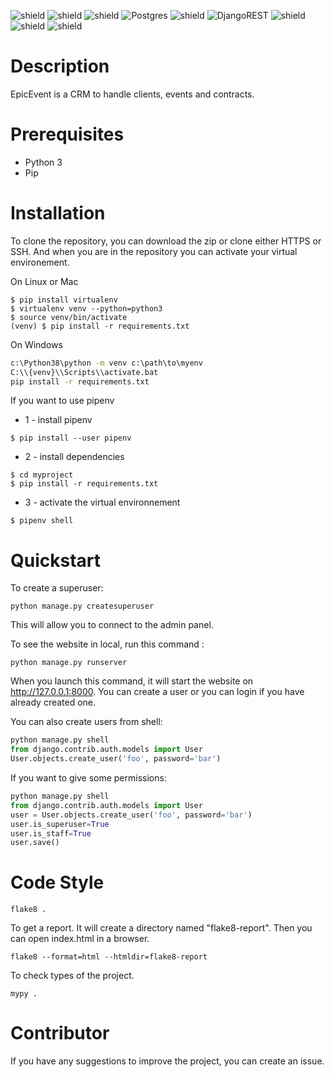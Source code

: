 ![shield](https://img.shields.io/github/last-commit/Cocorico84/softdesk)
![shield](https://img.shields.io/github/languages/code-size/cocorico84/softdesk)
![shield](https://img.shields.io/badge/Python-3776AB?style=for-the-badge&logo=python&logoColor=white)
![Postgres](https://img.shields.io/badge/postgres-%23316192.svg?style=for-the-badge&logo=postgresql&logoColor=white)
![shield](https://img.shields.io/badge/Django-092E20?style=for-the-badge&logo=django&logoColor=white)
![DjangoREST](https://img.shields.io/badge/DJANGO-REST-ff1709?style=for-the-badge&logo=django&logoColor=white&color=ff1709&labelColor=gray)
![shield](https://img.shields.io/badge/Postman-FF6C37?style=for-the-badge&logo=Postman&logoColor=white)
![shield](https://img.shields.io/badge/Git-F05032?style=for-the-badge&logo=git&logoColor=white)
![shield](https://img.shields.io/badge/JWT-000000?style=for-the-badge&logo=JSON%20web%20tokens&logoColor=white)

# Description

EpicEvent is a CRM to handle clients, events and contracts.

# Prerequisites

* Python 3
* Pip

# Installation

To clone the repository, you can download the zip or clone either HTTPS or SSH. And when you are in the repository you can activate your virtual environement.

On Linux or Mac
```shell
$ pip install virtualenv
$ virtualenv venv --python=python3
$ source venv/bin/activate
(venv) $ pip install -r requirements.txt
```

On Windows
```bat
c:\Python38\python -m venv c:\path\to\myenv
C:\\{venv}\\Scripts\\activate.bat
pip install -r requirements.txt
```
If you want to use pipenv
* 1 - install pipenv
```shell
$ pip install --user pipenv
```
* 2 - install dependencies
```shell
$ cd myproject
$ pip install -r requirements.txt
```
* 3 - activate the virtual environnement
```shell
$ pipenv shell
```

# Quickstart

To create a superuser:
```console
python manage.py createsuperuser
```
This will allow you to connect to the admin panel.

To see the website in local, run this command :

```console
python manage.py runserver
```
When you launch this command, it will start the website on http://127.0.0.1:8000.
You can create a user or you can login if you have already created one.

You can also create users from shell:
```py
python manage.py shell
from django.contrib.auth.models import User
User.objects.create_user('foo', password='bar')
```
If you want to give some permissions:
```py
python manage.py shell
from django.contrib.auth.models import User
user = User.objects.create_user('foo', password='bar')
user.is_superuser=True
user.is_staff=True
user.save()
```
# Code Style
```
flake8 .
```
To get a report. It will create a directory named "flake8-report". Then you can open index.html in a browser.
```
flake8 --format=html --htmldir=flake8-report
```

To check types of the project.
```
mypy .
```

# Contributor

If you have any suggestions to improve the project, you can create an issue.

